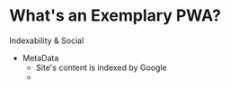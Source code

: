 # What's an Exemplary PWA?

Indexability & Social

* MetaData
  * Site's content is indexed by Google 
  * 

